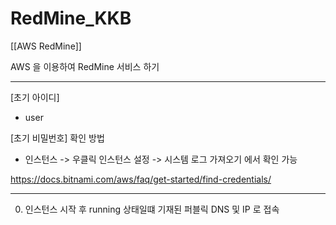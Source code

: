 # RedMine_KKB


[[AWS RedMine]]


AWS 을 이용하여 RedMine 서비스 하기


---------------------------------

[초기 아이디]
- user

[초기 비밀번호] 확인 방법
- 인스턴스 -> 우클릭 인스턴스 설정 -> 시스템 로그 가져오기 에서 확인 가능


https://docs.bitnami.com/aws/faq/get-started/find-credentials/


---------------------------------



0. 인스턴스 시작 후 running 상태일떄 기재된 퍼블릭 DNS 및 IP 로 접속
